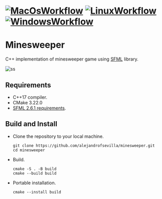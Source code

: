 # [![MacOsWorkflow](https://github.com/alejandrofsevilla/minesweeper/actions/workflows/MacOs.yml/badge.svg)](https://github.com/alejandrofsevilla/minesweeper/actions/workflows/MacOs.yml) [![LinuxWorkflow](https://github.com/alejandrofsevilla/minesweeper/actions/workflows/Linux.yml/badge.svg)](https://github.com/alejandrofsevilla/minesweeper/actions/workflows/Linux.yml) [![WindowsWorkflow](https://github.com/alejandrofsevilla/minesweeper/actions/workflows/Windows.yml/badge.svg)](https://github.com/alejandrofsevilla/minesweeper/actions/workflows/Windows.yml)


# Minesweeper
C++ implementation of minesweeper game using [SFML](https://www.sfml-dev.org/) library.

![ss](https://github.com/user-attachments/assets/8a0cd448-d78f-4803-9c34-ca31e51506b7)

## Requirements
* C++17 compiler.
* CMake 3.22.0
* [SFML 2.6.1 requirements](https://www.sfml-dev.org/tutorials/2.6/start-cmake.php#requirements). 

## Build and Install
- Clone the repository to your local machine.
   ```terminal
   git clone https://github.com/alejandrofsevilla/minesweeper.git
   cd minesweeper
   ```
- Build.
   ```terminal
   cmake -S . -B build
   cmake --build build
   ```
- Portable installation.
   ```terminal
   cmake --install build
   ```
